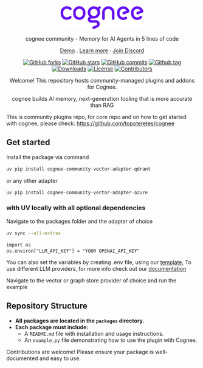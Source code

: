 <div align="center">
  <a href="https://github.com/topoteretes/cognee">
    <img src="https://raw.githubusercontent.com/topoteretes/cognee/refs/heads/dev/assets/cognee-logo-transparent.png" alt="Cognee Logo" height="60">
  </a>

  <br />

  cognee community - Memory for AI Agents in 5 lines of code

  <p align="center">
  <a href="https://www.youtube.com/watch?v=1bezuvLwJmw&t=2s">Demo</a>
  .
  <a href="https://cognee.ai">Learn more</a>
  ·
  <a href="https://discord.gg/NQPKmU5CCg">Join Discord</a>
  </p>


  [![GitHub forks](https://img.shields.io/github/forks/topoteretes/cognee.svg?style=social&label=Fork&maxAge=2592000)](https://GitHub.com/topoteretes/cognee/network/)
  [![GitHub stars](https://img.shields.io/github/stars/topoteretes/cognee.svg?style=social&label=Star&maxAge=2592000)](https://GitHub.com/topoteretes/cognee/stargazers/)
  [![GitHub commits](https://badgen.net/github/commits/topoteretes/cognee)](https://GitHub.com/topoteretes/cognee/commit/)
  [![Github tag](https://badgen.net/github/tag/topoteretes/cognee)](https://github.com/topoteretes/cognee/tags/)
  [![Downloads](https://static.pepy.tech/badge/cognee)](https://pepy.tech/project/cognee)
  [![License](https://img.shields.io/github/license/topoteretes/cognee?colorA=00C586&colorB=000000)](https://github.com/topoteretes/cognee/blob/main/LICENSE)
  [![Contributors](https://img.shields.io/github/contributors/topoteretes/cognee?colorA=00C586&colorB=000000)](https://github.com/topoteretes/cognee/graphs/contributors)



Welcome! This repository hosts community-managed plugins and addons for Cognee.

cognee builds AI memory, next-generation tooling that is more accurate than RAG
</div>


This is community plugins repo, for core repo and on how to get started with cognee, please check: https://github.com/topoteretes/cognee

## Get started

Install the package via command

```bash
uv pip install cognee-community-vector-adapter-qdrant
```
or any other adapter
```bash
uv pip install cognee-community-vector-adapter-azure
```
### with UV locally with all optional dependencies
Navigate to the packages folder and the adapter of choice

```bash
uv sync --all-extras
```

```
import os
os.environ["LLM_API_KEY"] = "YOUR OPENAI_API_KEY"

```
You can also set the variables by creating .env file, using our <a href="https://github.com/topoteretes/cognee/blob/main/.env.template">template.</a>
To use different LLM providers, for more info check out our <a href="https://docs.cognee.ai">documentation</a>


Navigate to the vector or graph store provider of choice and run the example

## Repository Structure

- **All packages are located in the `packages` directory.**
- **Each package must include:**
  - A `README.md` file with installation and usage instructions.
  - An `example.py` file demonstrating how to use the plugin with Cognee.


Contributions are welcome! Please ensure your package is well-documented and easy to use.
